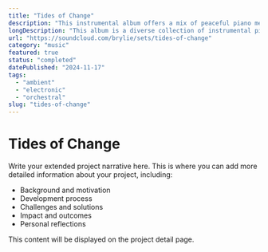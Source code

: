 ```yaml
---
title: "Tides of Change"
description: "This instrumental album offers a mix of peaceful piano melodies, heartfelt folk tunes, and darker electronic soundscapes, creating a journey of varied moods for quiet listening."
longDescription: "This album is a diverse collection of instrumental pieces exploring a range of emotions and sonic landscapes. From the gentle, reflective piano melodies of classical influence and serene folk ballads featuring acoustic instruments, to darker, more experimental electronic tracks with industrial and ambient textures, the album journeys through melancholic introspection, heartfelt yearning, and unsettling atmospheres. It showcases a blend of acoustic and electronic instrumentation, unified by a focus on evocative mood creation and atmospheric depth, perfect for cinematic soundscapes and introspective listening."
url: "https://soundcloud.com/brylie/sets/tides-of-change"
category: "music"
featured: true
status: "completed"
datePublished: "2024-11-17"
tags:
  - "ambient"
  - "electronic"
  - "orchestral"
slug: "tides-of-change"
---
```


# Tides of Change

Write your extended project narrative here. This is where you can add more detailed information about your project, including:

- Background and motivation
- Development process
- Challenges and solutions
- Impact and outcomes
- Personal reflections

This content will be displayed on the project detail page.
